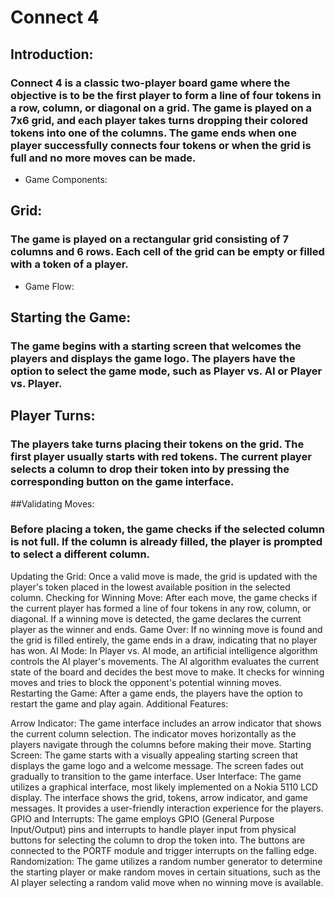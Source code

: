 # Connect 4


## Introduction:

### Connect 4 is a classic two-player board game where the objective is to be the first player to form a line of four tokens in a row, column, or diagonal on a grid. The game is played on a 7x6 grid, and each player takes turns dropping their colored tokens into one of the columns. The game ends when one player successfully connects four tokens or when the grid is full and no more moves can be made.

* Game Components:

## Grid: 
### The game is played on a rectangular grid consisting of 7 columns and 6 rows. Each cell of the grid can be empty or filled with a token of a player.


* Game Flow:

## Starting the Game: 
### The game begins with a starting screen that welcomes the players and displays the game logo. The players have the option to select the game mode, such as Player vs. AI or Player vs. Player.

## Player Turns: 
### The players take turns placing their tokens on the grid. The first player usually starts with red tokens. The current player selects a column to drop their token into by pressing the corresponding button on the game interface.

##Validating Moves: 
### Before placing a token, the game checks if the selected column is not full. If the column is already filled, the player is prompted to select a different column.
Updating the Grid: Once a valid move is made, the grid is updated with the player's token placed in the lowest available position in the selected column.
Checking for Winning Move: After each move, the game checks if the current player has formed a line of four tokens in any row, column, or diagonal. If a winning move is detected, the game declares the current player as the winner and ends.
Game Over: If no winning move is found and the grid is filled entirely, the game ends in a draw, indicating that no player has won.
AI Mode: In Player vs. AI mode, an artificial intelligence algorithm controls the AI player's movements. The AI algorithm evaluates the current state of the board and decides the best move to make. It checks for winning moves and tries to block the opponent's potential winning moves.
Restarting the Game: After a game ends, the players have the option to restart the game and play again.
Additional Features:

Arrow Indicator: The game interface includes an arrow indicator that shows the current column selection. The indicator moves horizontally as the players navigate through the columns before making their move.
Starting Screen: The game starts with a visually appealing starting screen that displays the game logo and a welcome message. The screen fades out gradually to transition to the game interface.
User Interface: The game utilizes a graphical interface, most likely implemented on a Nokia 5110 LCD display. The interface shows the grid, tokens, arrow indicator, and game messages. It provides a user-friendly interaction experience for the players.
GPIO and Interrupts: The game employs GPIO (General Purpose Input/Output) pins and interrupts to handle player input from physical buttons for selecting the column to drop the token into. The buttons are connected to the PORTF module and trigger interrupts on the falling edge.
Randomization: The game utilizes a random number generator to determine the starting player or make random moves in certain situations, such as the AI player selecting a random valid move when no winning move is available.
